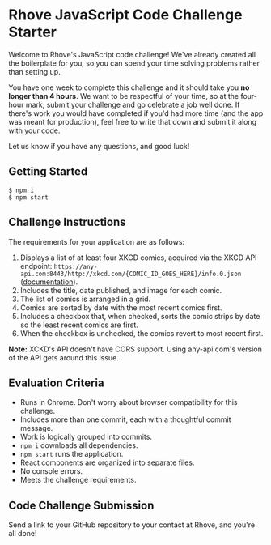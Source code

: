 # Rhove JavaScript Code Challenge Starter

Welcome to Rhove's JavaScript code challenge! We've already created all the boilerplate for you, so you can spend your time solving problems rather than setting up.

You have one week to complete this challenge and it should take you **no longer than 4 hours**. We want to be respectful of your time, so at the four-hour mark, submit your challenge and go celebrate a job well done. If there's work you would have completed if you'd had more time (and the app was meant for production), feel free to write that down and submit it along with your code. 

Let us know if you have any questions, and good luck!

## Getting Started

    $ npm i
    $ npm start

## Challenge Instructions

The requirements for your application are as follows:

1) Displays a list of at least four XKCD comics, acquired via the XKCD API endpoint: `https://any-api.com:8443/http://xkcd.com/{COMIC_ID_GOES_HERE}/info.0.json` ([documentation](https://any-api.com/xkcd_com/xkcd_com/console/_comicId_info_0_json/GET)).
2) Includes the title, date published, and image for each comic.
3) The list of comics is arranged in a grid.
4) Comics are sorted by date with the most recent comics first.
5) Includes a checkbox that, when checked, sorts the comic strips by date so the least recent comics are first.
6) When the checkbox is unchecked, the comics revert to most recent first.

**Note:** XCKD's API doesn't have CORS support. Using any-api.com's version of the API gets around this issue.

## Evaluation Criteria

* Runs in Chrome. Don't worry about browser compatibility for this challenge.
* Includes more than one commit, each with a thoughtful commit message.
* Work is logically grouped into commits.
* `npm i` downloads all dependencies.
* `npm start` runs the application.
* React components are organized into separate files.
* No console errors.
* Meets the challenge requirements.

## Code Challenge Submission

Send a link to your GitHub repository to your contact at Rhove, and you're all done!
